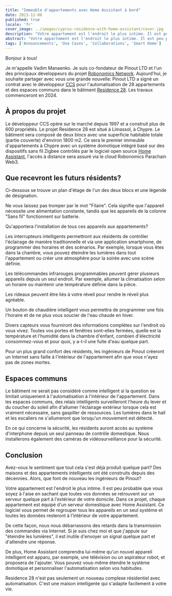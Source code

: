 ```yaml
---
title: "Immeuble d'appartements avec Home Assistant à bord"
date: 2023-12-08
published: true
locale: 'fr'
cover_image: ../images/cyprus-residence-with-home-assistant/cover.jpg
description: "Votre appartement est l'endroit le plus intime. Il est peu probable que vous soyez à l'aise en sachant que toutes vos données se retrouvent sur un serveur quelque part à l'extérieur de votre domicile. Dans ce projet, chaque appartement est équipé d'un serveur domestique avec Home Assistant."
abstract: "Votre appartement est l'endroit le plus intime. Il est peu probable que vous soyez à l'aise en sachant que toutes vos données se retrouvent sur un serveur quelque part à l'extérieur de votre domicile. Dans ce projet, chaque appartement est équipé d'un serveur domestique avec Home Assistant."
tags: ['Announcements', 'Use Cases', 'Collaborations', 'Smart Home']
---
```


Bonjour à tous!

Je m'appelle Vadim Manaenko. Je suis co-fondateur de Pinout LTD et l'un des principaux développeurs du projet [Robonomics Network](https://robonomics.network/). Aujourd'hui, je souhaite partager avec vous une grande nouvelle: Pinout LTD a signé un contrat avec le développeur [CCS](https://www.stylianidesgroup.com/) pour l'automatisation de 28 appartements et des espaces communs dans le bâtiment [Residence 28](https://www.stylianidesgroup.com/property/residence-28). Les travaux commenceront en 2024.

## À propos du projet

Le développeur CCS opère sur le marché depuis 1997 et a construit plus de 600 propriétés. Le projet Residence 28 est situé à Limassol, à Chypre. Le bâtiment sera composé de deux blocs avec une superficie habitable totale (partie couverte) d'environ 1800 m2. Ce sera le premier immeuble d'appartements à Chypre avec un système domotique intégré basé sur des dispositifs sans fil Zigbee contrôlés par le logiciel open source [Home Assistant](https://www.home-assistant.io/), l'accès à distance sera assuré via le cloud Robonomics Parachain Web3.

## Que recevront les futurs résidents?

Ci-dessous se trouve un plan d'étage de l'un des deux blocs et une légende de désignation.

<!-- ![Smart home floor plan](../images/cyprus-residence-with-home-assistant/smart-home-floor-plan-cyprus-residence.jpg) -->

<rb-image zoom src="./images/cyprus-residence-with-home-assistant/smart-home-floor-plan-cyprus-residence.jpg" alt="Smart home floor plan" />

Ne vous laissez pas tromper par le mot "Filaire". Cela signifie que l'appareil nécessite une alimentation constante, tandis que les appareils de la colonne "Sans fil" fonctionnent sur batterie.

Qu'apportera l'installation de tous ces appareils aux appartements?

Les interrupteurs intelligents permettront aux résidents de contrôler l'éclairage de manière traditionnelle et via une application smartphone, de programmer des horaires et des scénarios. Par exemple, lorsque vous êtes dans la chambre, vous pouvez éteindre les lumières dans tout l'appartement ou créer une atmosphère pour la soirée avec une scène définie.

Les télécommandes infrarouges programmables peuvent gérer plusieurs appareils depuis un seul endroit. Par exemple, allumer la climatisation selon un horaire ou maintenir une température définie dans la pièce.

Les rideaux peuvent être liés à votre réveil pour rendre le réveil plus agréable.

Un bouton de chaudière intelligent vous permettra de programmer une fois l'horaire et de ne plus vous soucier de l'eau chaude en hiver.

Divers capteurs vous fourniront des informations complètes sur l'endroit où vous vivez. Toutes vos portes et fenêtres sont-elles fermées, quelle est la température et l'humidité dans la chambre d'enfant, combien d'électricité consommez-vous et pour quoi, y a-t-il une fuite d'eau quelque part.

Pour un plus grand confort des résidents, les ingénieurs de Pinout créeront un Internet sans faille à l'intérieur de l'appartement afin que vous n'ayez pas de zones mortes.

## Espaces communs

Le bâtiment ne serait pas considéré comme intelligent si la question se limitait uniquement à l'automatisation à l'intérieur de l'appartement. Dans les espaces communs, des relais intelligents surveilleront l'heure du lever et du coucher du soleil afin d'allumer l'éclairage extérieur lorsque cela est vraiment nécessaire, sans gaspiller de ressources. Les lumières dans le hall et les escaliers ne s'allumeront que lorsqu'un mouvement est détecté.

En ce qui concerne la sécurité, les résidents auront accès au système d'interphone depuis un seul panneau de contrôle domestique. Nous installerons également des caméras de vidéosurveillance pour la sécurité.

<!-- ![Smart home lobby plan](../images/cyprus-residence-with-home-assistant/smart-home-lobby-plan-cyprus-residence.jpg) -->

<rb-image zoom src="./images/cyprus-residence-with-home-assistant/smart-home-lobby-plan-cyprus-residence.jpg" alt="Smart home lobby plan" />

## Conclusion

Avez-vous le sentiment que tout cela s'est déjà produit quelque part? Des maisons et des appartements intelligents ont été construits depuis des décennies. Alors, que font de nouveau les ingénieurs de Pinout?

Votre appartement est l'endroit le plus intime. Il est peu probable que vous soyez à l'aise en sachant que toutes vos données se retrouvent sur un serveur quelque part à l'extérieur de votre domicile. Dans ce projet, chaque appartement est équipé d'un serveur domestique avec Home Assistant. Ce logiciel vous permet de regrouper tous les appareils en un seul système et toutes les données resteront à l'intérieur de votre appartement.

De cette façon, nous nous débarrassons des retards dans la transmission des commandes via Internet. Si je suis chez moi et que j'appuie sur "éteindre les lumières", il est inutile d'envoyer un signal quelque part et d'attendre une réponse.

De plus, Home Assistant comprendra lui-même qu'un nouvel appareil intelligent est apparu, par exemple, une télévision ou un aspirateur robot, et proposera de l'ajouter. Vous pouvez vous-même étendre le système domotique et personnaliser l'automatisation selon vos habitudes.

Residence 28 n'est pas seulement un nouveau complexe résidentiel avec automatisation. C'est une maison intelligente qui s'adapte facilement à votre vie.